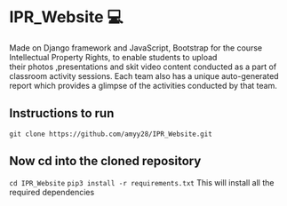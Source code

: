 # IPR_Website :computer: 

Made on Django framework and JavaScript, Bootstrap for the course Intellectual Property Rights, to enable students to upload  
their photos ,presentations and skit video content conducted as a part of classroom activity sessions. Each team also has a
unique auto-generated report which provides a glimpse of the activities conducted by that team.

## Instructions to run
```git clone https://github.com/amyy28/IPR_Website.git```

## Now cd into the cloned repository
```cd IPR_Website```
```pip3 install -r requirements.txt```
This will install all the required dependencies
